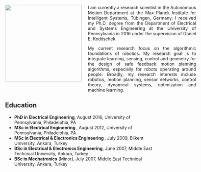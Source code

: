 <div>
<div style="width:250px;float:left;" align="center">
<img src="{{ site.url }}/assets/omurarslan.jpg" style="width:250px">
<br>
 <a href="mailto:omur.arslan@tuebingen.mpg.de" style="text-decoration:none;"> <i class="fas fa-envelope" style="font-size:1.5em;color:black;"></i> </a>&nbsp;
 <i class="ai ai-researchgate-square big-icon" style="font-size:1.5em;color:black;"></i>&nbsp;
 <i class="ai ai-orcid big-icon" style="font-size:1.5em;color:black;"></i>&nbsp;
 <i class="ai ai-google-scholar-square big-icon" style="font-size:1.5em;color:black;"></i>&nbsp;
 <i class="fab fa-github" style="font-size:1.5em;color:black;"></i>&nbsp;
 <a href="mailto:omur.arslan@tuebingen.mpg.de"><i class="fab fa-linkedin" style="font-size:1.5em;color:black;"></i></a>
 <i class="ai ai-cv-square big-icon" style="font-size:1.5em;color:black;"></i>&nbsp;
</div> 
<div style="width:70%;padding-left:270px;">
<p style="text-align:justify;"> I am currently a research scientist in the Autonomous Motion Department at the Max Planck Institute for Intelligent Systems, Tübingen, Germany. I received my Ph.D. degree from the Department of Electrical and Systems Engineering at the University of Pennsylvania in 2016 under the supervision of Daniel E. Koditschek.
</p>
<p style="text-align:justify;"> My current research focus on the algorithmic foundations of robotics. My research goal is to integrate learning, sensing, control and geometry for the design of safe feedback motion planning algorithms, especially for robots operating around people. Broadly, my research interests include robotics, motion planning, sensor networks, control theory, dynamical systems, optimization and machine learning.
 </p>
</div>  
</div>

<div style="clear:both;padding-top=20mm">
<h2> Education </h2>
 <ul style="font-size:1em;padding-left:30px;">
  <li><b>PhD in Electrical Engineering</b>, August 2016, University of Pennsylvania, Philadelphia, PA</li>
  <li><b>MSc in Electrical Engineering </b>, August 2012, University of Pennsylvania, Philadelphia, PA</li>
  <li><b>MSc in Electrical & Electronics Engineering </b>, July 2009, Bilkent University, Ankara, Turkey</li>
  <li><b>BSc in Electrical & Electronics Engineering</b>, June 2007, Middle East Technical University, Ankara, Turkey</li>
  <li><b>BSc in Mechatronics</b> (Minor), July 2007, Middle East Technical University, Ankara, Turkey</li>
</ul>
 </div>


